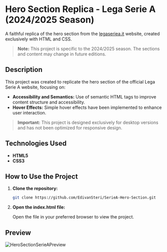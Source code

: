 # Hero Section Replica - Lega Serie A (2024/2025 Season)

A faithful replica of the hero section from the [legaseriea.it](https://www.legaseriea.it) website, created exclusively with HTML and CSS.  
> **Note:** This project is specific to the 2024/2025 season. The sections and content may change in future editions.

## Description

This project was created to replicate the hero section of the official Lega Serie A website, focusing on:

- **Accessibility and Semantics:** Use of semantic HTML tags to improve content structure and accessibility.
- **Hover Effects:** Simple hover effects have been implemented to enhance user interaction.

> **Important:** This project is designed exclusively for desktop versions and has not been optimized for responsive design.

## Technologies Used

- **HTML5**
- **CSS3**

## How to Use the Project

1. **Clone the repository:**

   ```bash
   git clone https://github.com/EdivanSteri/SerieA-Hero-Section.git

2. **Open the index.html file:**

   Open the file in your preferred browser to view the project.

## Preview
![HeroSectionSerieAPreview](https://github.com/user-attachments/assets/c836ac76-0f1b-4e1f-8a6a-a105b28b4298)

